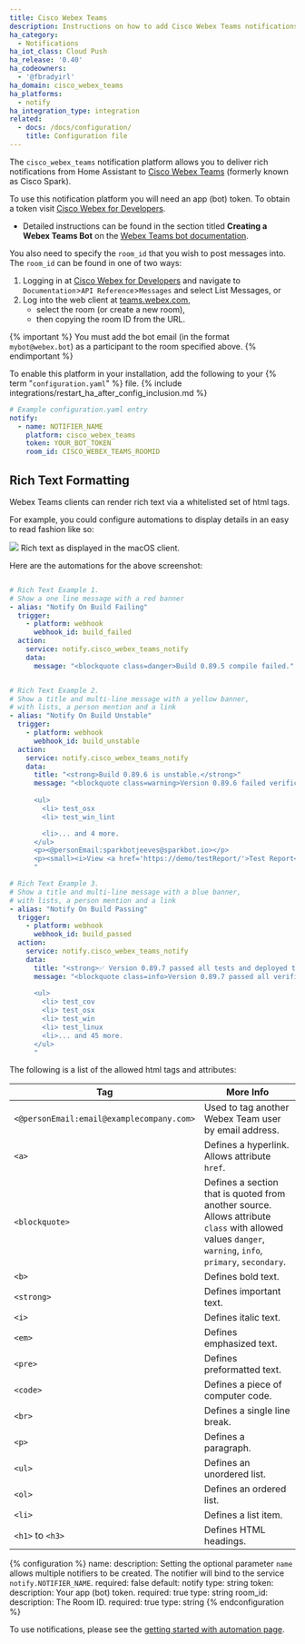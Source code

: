 ```yaml
---
title: Cisco Webex Teams
description: Instructions on how to add Cisco Webex Teams notifications to Home Assistant.
ha_category:
  - Notifications
ha_iot_class: Cloud Push
ha_release: '0.40'
ha_codeowners:
  - '@fbradyirl'
ha_domain: cisco_webex_teams
ha_platforms:
  - notify
ha_integration_type: integration
related:
  - docs: /docs/configuration/
    title: Configuration file
---
```


The `cisco_webex_teams` notification platform allows you to deliver rich notifications from Home Assistant to [Cisco Webex Teams](https://www.webex.com/team-collaboration.html) (formerly known as Cisco Spark).

To use this notification platform you will need an app (bot) token. To obtain a token visit [Cisco Webex for Developers](https://developer.webex.com/).

- Detailed instructions can be found in the section titled **Creating a Webex Teams Bot** on the [Webex Teams bot documentation](https://developer.webex.com/docs/bots).

You also need to specify the `room_id` that you wish to post messages into. The `room_id` can be found in one of two ways:

1. Logging in at [Cisco Webex for Developers](https://developer.webex.com/) and navigate to `Documentation`>`API Reference`>`Messages` and select List Messages, or
2. Log into the web client at [teams.webex.com](https://teams.webex.com/),
    - select the room (or create a new room),
    - then copying the room ID from the URL.

{% important %}
You must add the bot email (in the format `mybot@webex.bot`) as a participant to the room specified above.
{% endimportant %}

To enable this platform in your installation, add the following to your {% term "`configuration.yaml`" %} file.
{% include integrations/restart_ha_after_config_inclusion.md %}

```yaml
# Example configuration.yaml entry
notify:
  - name: NOTIFIER_NAME
    platform: cisco_webex_teams
    token: YOUR_BOT_TOKEN
    room_id: CISCO_WEBEX_TEAMS_ROOMID
```

## Rich Text Formatting

Webex Teams clients can render rich text via a whitelisted set of html tags.

For example, you could configure automations to display details in an easy to read fashion like so:

<p class='img'>
<img src='/images/integrations/cisco_webex_teams/rich_formatting.png' />
Rich text as displayed in the macOS client.
</p>

Here are the automations for the above screenshot:

```yaml

# Rich Text Example 1.
# Show a one line message with a red banner
- alias: "Notify On Build Failing"
  trigger:
    - platform: webhook
      webhook_id: build_failed
  action:
    service: notify.cisco_webex_teams_notify
    data:
      message: "<blockquote class=danger>Build 0.89.5 compile failed."


# Rich Text Example 2.
# Show a title and multi-line message with a yellow banner, 
# with lists, a person mention and a link
- alias: "Notify On Build Unstable"
  trigger:
    - platform: webhook
      webhook_id: build_unstable
  action:
    service: notify.cisco_webex_teams_notify
    data:
      title: "<strong>Build 0.89.6 is unstable.</strong>"
      message: "<blockquote class=warning>Version 0.89.6 failed verifications.
      
      <ul>
        <li> test_osx
        <li> test_win_lint

        <li>... and 4 more.
      </ul>
      <p><@personEmail:sparkbotjeeves@sparkbot.io></p>
      <p><small><i>View <a href='https://demo/testReport/'>Test Report</a></i></small><br></p>
      "

# Rich Text Example 3.
# Show a title and multi-line message with a blue banner, 
# with lists, a person mention and a link
- alias: "Notify On Build Passing"
  trigger:
    - platform: webhook
      webhook_id: build_passed
  action:
    service: notify.cisco_webex_teams_notify
    data:
      title: "<strong>✅ Version 0.89.7 passed all tests and deployed to production!</strong>"
      message: "<blockquote class=info>Version 0.89.7 passed all verifications.
      
      <ul>
        <li> test_cov
        <li> test_osx
        <li> test_win
        <li> test_linux
        <li>... and 45 more.
      </ul>
      "
```

The following is a list of the allowed html tags and attributes:

| Tag                                       | More Info                                                                                                                                               |
| ----------------------------------------- | ------------------------------------------------------------------------------------------------------------------------------------------------------- |
| `<@personEmail:email@examplecompany.com>` | Used to tag another Webex Team user by email address.                                                                                                   |
| `<a>`                                     | Defines a hyperlink. Allows attribute `href`.                                                                                                           |
| `<blockquote>`                            | Defines a section that is quoted from another source. Allows attribute `class` with allowed values `danger`, `warning`, `info`, `primary`, `secondary`. |
| `<b>`                                     | Defines bold text.                                                                                                                                      |
| `<strong>`                                | Defines important text.                                                                                                                                 |
| `<i>`                                     | Defines italic text.                                                                                                                                    |
| `<em>`                                    | Defines emphasized text.                                                                                                                                |
| `<pre>`                                   | Defines preformatted text.                                                                                                                              |
| `<code>`                                  | Defines a piece of computer code.                                                                                                                       |
| `<br>`                                    | Defines a single line break.                                                                                                                            |
| `<p>`                                     | Defines a paragraph.                                                                                                                                    |
| `<ul>`                                    | Defines an unordered list.                                                                                                                              |
| `<ol>`                                    | Defines an ordered list.                                                                                                                                |
| `<li>`                                    | Defines a list item.                                                                                                                                    |
| `<h1>` to `<h3>`                          | Defines HTML headings.                                                                                                                                  |

{% configuration %}
name:
  description: Setting the optional parameter `name` allows multiple notifiers to be created. The notifier will bind to the service `notify.NOTIFIER_NAME`.
  required: false
  default: notify
  type: string
token:
  description: Your app (bot) token.
  required: true
  type: string
room_id:
  description: The Room ID.
  required: true
  type: string
{% endconfiguration %}

To use notifications, please see the [getting started with automation page](/getting-started/automation/).
